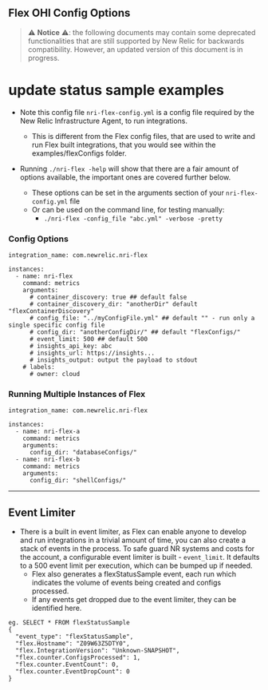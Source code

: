 ## Flex OHI Config Options

> ⚠️ **Notice** ⚠️: the following documents may contain some deprecated functionalities that
are still supported by New Relic for backwards compatibility. However, an updated version of this
document is in progress. 

# update status sample examples

* Note this config file `nri-flex-config.yml` is a config file required by the New Relic Infrastructure Agent, to run integrations. 
    * This is different from the Flex config files, that are used to write and run Flex built integrations, that you would see within the examples/flexConfigs folder.

* Running `./nri-flex -help` will show that there are a fair amount of options available, the important ones are covered further below.
    * These options can be set in the arguments section of your `nri-flex-config.yml` file
    * Or can be used on the command line, for testing manually:
        * `./nri-flex -config_file "abc.yml" -verbose -pretty`

### Config Options

```
integration_name: com.newrelic.nri-flex

instances:
  - name: nri-flex
    command: metrics
    arguments:
      # container_discovery: true ## default false
      # container_discovery_dir: "anotherDir" default "flexContainerDiscovery" 
      # config_file: "../myConfigFile.yml" ## default "" - run only a single specific config file
      # config_dir: "anotherConfigDir/" ## default "flexConfigs/"
      # event_limit: 500 ## default 500
      # insights_api_key: abc
      # insights_url: https://insights...
      # insights_output: output the payload to stdout
    # labels:
      # owner: cloud
```

### Running Multiple Instances of Flex

```
integration_name: com.newrelic.nri-flex

instances:
  - name: nri-flex-a
    command: metrics
    arguments:
      config_dir: "databaseConfigs/"
  - name: nri-flex-b
    command: metrics
    arguments:
      config_dir: "shellConfigs/"
```
---
## Event Limiter

* There is a built in event limiter, as Flex can enable anyone to develop and run integrations in a trivial amount of time, you can also create a stack of events in the process. To safe guard NR systems and costs for the account, a configurable event limiter is built - `event_limit`. It defaults to a 500 event limit per execution, which can be bumped up if needed.
    * Flex also generates a flexStatusSample event, each run which indicates the volume of events being created and configs processed.
    * If any events get dropped due to the event limiter, they can be identified here.
```
eg. SELECT * FROM flexStatusSample
{
  "event_type": "flexStatusSample",
  "flex.Hostname": "Z09W63Z5DTY0",
  "flex.IntegrationVersion": "Unknown-SNAPSHOT",
  "flex.counter.ConfigsProcessed": 1,
  "flex.counter.EventCount": 0,
  "flex.counter.EventDropCount": 0
}
```